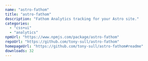 ```yaml
---
name: "astro-fathom"
title: "astro-fathom"
description: "Fathom Analytics tracking for your Astro site."
categories:
  - "css+ui"
  - "analytics"
npmUrl: "https://www.npmjs.com/package/astro-fathom"
repoUrl: "https://github.com/tony-sull/astro-fathom"
homepageUrl: "https://github.com/tony-sull/astro-fathom#readme"
downloads: 32
---
```

